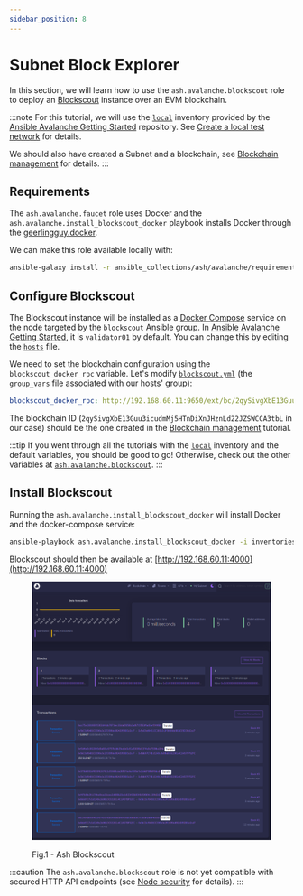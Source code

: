 ```yaml
---
sidebar_position: 8
---
```


# Subnet Block Explorer

In this section, we will learn how to use the `ash.avalanche.blockscout` role to deploy an [Blockscout](https://www.blockscout.com/) instance over an EVM blockchain.

:::note
For this tutorial, we will use the [`local`](https://github.com/AshAvalanche/ansible-avalanche-getting-started/tree/main/inventories/local) inventory provided by the [Ansible Avalanche Getting Started](https://github.com/AshAvalanche/ansible-avalanche-getting-started) repository. See [Create a local test network](./local-test-network) for details.

We should also have created a Subnet and a blockchain, see [Blockchain management](./blockchain-management) for details.
:::

## Requirements

The `ash.avalanche.faucet` role uses Docker and the `ash.avalanche.install_blockscout_docker` playbook installs Docker through the [geerlingguy.docker](https://galaxy.ansible.com/geerlingguy/docker).

We can make this role available locally with:

```bash
ansible-galaxy install -r ansible_collections/ash/avalanche/requirements.yml
```

## Configure Blockscout

The Blockscout instance will be installed as a [Docker Compose](https://docs.docker.com/compose/) service on the node targeted by the `blockscout` Ansible group. In [Ansible Avalanche Getting Started](https://github.com/AshAvalanche/ansible-avalanche-getting-started), it is `validator01` by default. You can change this by editing the [`hosts`](https://github.com/AshAvalanche/ansible-avalanche-getting-started/blob/main/inventories/local/hosts) file.

We need to set the blockchain configuration using the `blockscout_docker_rpc` variable. Let's modify [`blockscout.yml`](https://github.com/AshAvalanche/ansible-avalanche-getting-started/tree/main/inventories/local/group_vars/blockscout.yml) (the `group_vars` file associated with our hosts' group):

```yaml
blockscout_docker_rpc: http://192.168.60.11:9650/ext/bc/2qySivgXbE13Guu3icudmMj5HTnDiXnJHznLd22JZSWCCA3tbL/rpc
```

The blockchain ID (`2qySivgXbE13Guu3icudmMj5HTnDiXnJHznLd22JZSWCCA3tbL` in our case) should be the one created in the [Blockchain management](./blockchain-management) tutorial.

:::tip
If you went through all the tutorials with the [`local`](https://github.com/AshAvalanche/ansible-avalanche-getting-started/tree/main/inventories/local) inventory and the default variables, you should be good to go! Otherwise, check out the other variables at [`ash.avalanche.blockscout`](/docs/toolkit/ansible-avalanche-collection/reference/roles/avalanche-blockscout).
:::

## Install Blockscout

Running the `ash.avalanche.install_blockscout_docker` will install Docker and the docker-compose service:

```bash
ansible-playbook ash.avalanche.install_blockscout_docker -i inventories/local
```

Blockscout should then be available at [http://192.168.60.11:4000](http://192.168.60.11:4000)

<figure>

![Ash Blockscout](/img/ash-blockscout.png)

<figcaption style={{textAlign: 'center'}}>Fig.1 - Ash Blockscout</figcaption>
</figure>

:::caution
The `ash.avalanche.blockscout` role is not yet compatible with secured HTTP API endpoints (see [Node security](./node-security) for details).
:::
